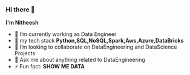 ### Hi there 👋

**I'm Nitheesh** 

- 🔭 I’m currently working as Data Engineer 
- 🌱 my tech stack **Python,SQL,NoSQL,Spark,Aws,Azure,DataBricks**
- 👯 I’m looking to collaborate on DataEngineering and DataScience Projects
- 💬 Ask me about anything related to DataEngineering
- ⚡ Fun fact: **SHOW ME DATA**
